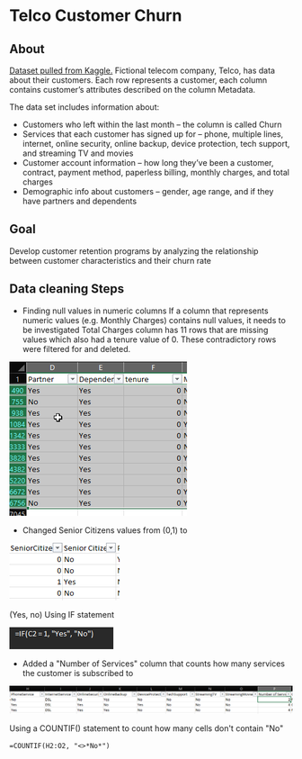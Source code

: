# Telco Customer Churn

## About

[Dataset pulled from Kaggle.](https://www.kaggle.com/datasets/blastchar/telco-customer-churn)
Fictional telecom company, Telco, has data about their customers. Each row represents a customer, each column contains customer’s attributes described on the column Metadata.

The data set includes information about:

* Customers who left within the last month – the column is called Churn
* Services that each customer has signed up for – phone, multiple lines, internet, online security, online backup, device protection, tech support, and streaming TV and movies
* Customer account information – how long they’ve been a customer, contract, payment method, paperless billing, monthly charges, and total charges
* Demographic info about customers – gender, age range, and if they have partners and dependents

## Goal

Develop customer retention programs by analyzing the relationship between customer characteristics and their churn rate

## Data cleaning Steps

* Finding null values in numeric columns
If a column that represents numeric values (e.g. Monthly Charges) contains null values, it needs to be investigated
Total Charges column has 11 rows that are missing values which also had a tenure value of 0. These contradictory rows were filtered for and deleted.

![Image](screenshots/2023-05/EXCEL_NIoNdMJWEa.png)

* Changed Senior Citizens values from (0,1) to  

![Image](screenshots/2023-05/EXCEL_ndb9UdweL5.png)

(Yes, no) Using IF statement  

![Image](screenshots/2023-05/EXCEL_fFT9besdbI.png)

* Added a "Number of Services" column that counts how many services the customer is subscribed to

![Image](screenshots/2023-05/EXCEL_axjuF7tTMM.png)

Using a COUNTIF() statement to count how many cells don't contain "No"

``` 
=COUNTIF(H2:O2, "<>*No*")
```
